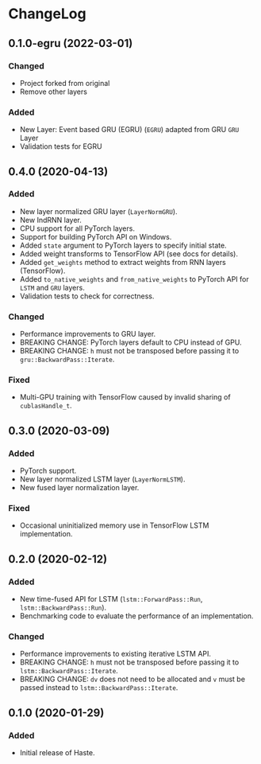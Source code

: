 # ChangeLog

## 0.1.0-egru (2022-03-01)
### Changed
- Project forked from original
- Remove other layers

### Added
- New Layer: Event based GRU (EGRU) (`EGRU`) adapted from GRU `GRU` Layer
- Validation tests for EGRU

## 0.4.0 (2020-04-13)
### Added
- New layer normalized GRU layer (`LayerNormGRU`).
- New IndRNN layer.
- CPU support for all PyTorch layers.
- Support for building PyTorch API on Windows.
- Added `state` argument to PyTorch layers to specify initial state.
- Added weight transforms to TensorFlow API (see docs for details).
- Added `get_weights` method to extract weights from RNN layers (TensorFlow).
- Added `to_native_weights` and `from_native_weights` to PyTorch API for `LSTM` and `GRU` layers.
- Validation tests to check for correctness.

### Changed
- Performance improvements to GRU layer.
- BREAKING CHANGE: PyTorch layers default to CPU instead of GPU.
- BREAKING CHANGE: `h` must not be transposed before passing it to `gru::BackwardPass::Iterate`.

### Fixed
- Multi-GPU training with TensorFlow caused by invalid sharing of `cublasHandle_t`.

## 0.3.0 (2020-03-09)
### Added
- PyTorch support.
- New layer normalized LSTM layer (`LayerNormLSTM`).
- New fused layer normalization layer.

### Fixed
- Occasional uninitialized memory use in TensorFlow LSTM implementation.

## 0.2.0 (2020-02-12)
### Added
- New time-fused API for LSTM (`lstm::ForwardPass::Run`, `lstm::BackwardPass::Run`).
- Benchmarking code to evaluate the performance of an implementation.

### Changed
- Performance improvements to existing iterative LSTM API.
- BREAKING CHANGE: `h` must not be transposed before passing it to `lstm::BackwardPass::Iterate`.
- BREAKING CHANGE: `dv` does not need to be allocated and `v` must be passed instead to `lstm::BackwardPass::Iterate`.

## 0.1.0 (2020-01-29)
### Added
- Initial release of Haste.
